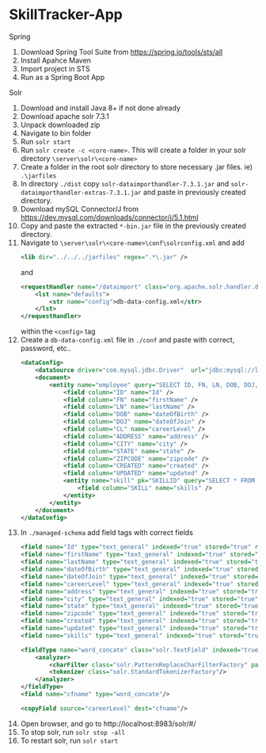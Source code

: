 # SkillTracker-App

Spring

1.  Download Spring Tool Suite from https://spring.io/tools/sts/all
2.  Install Apahce Maven
3.  Import project in STS
4.  Run as a Spring Boot App

Solr

1.  Download and install Java 8+ if not done already
2.  Download apache solr 7.3.1
3.  Unpack downloaded zip
4.  Navigate to bin folder
5.  Run `solr start`
6.  Run `solr create -c <core-name>`. This will create a folder in your solr directory `\server\solr\<core-name>`
7.  Create a folder in the root solr directory to store necessary .jar files. ie) `.\jarfiles`
8.  In directory `./dist` copy `solr-dataimporthandler-7.3.1.jar` and `solr-dataimporthandler-extras-7.3.1.jar` and paste in previously created directory.
9.  Download mySQL Connector/J from https://dev.mysql.com/downloads/connector/j/5.1.html
10. Copy and paste the extracted `*-bin.jar` file in the previously created directory.
11. Navigate to `\server\solr\<core-name>\conf\solrconfig.xml` and
    add
    ```xml
    <lib dir="../../../jarfiles" regex=".*\.jar" />
    ```
    and
    ```xml
    <requestHandler name="/dataimport" class="org.apache.solr.handler.dataimport.DataImportHandler">
        <lst name="defaults">
            <str name="config">db-data-config.xml</str>
        </lst>
    </requestHandler>
    ```
    within the `<config>` tag
12. Create a `db-data-config.xml` file in `./conf` and paste with correct, password, etc..
    ```xml
    <dataConfig>
        <dataSource driver="com.mysql.jdbc.Driver"  url="jdbc:mysql://localhost:3306/skill_tracker" user="root"  password="*************" />
        <document>
            <entity name="employee" query="SELECT ID, FN, LN, DOB, DOJ, CL, ADDRESS, CITY, STATE, ZIPCODE, CREATED, UPDATED FROM employee">
                <field column="ID" name="Id" />
                <field column="FN" name="firstName" />
                <field column="LN" name="lastName" />
                <field column="DOB" name="dateOfBirth" />
                <field column="DOJ" name="dateOfJoin" />
                <field column="CL" name="careerLevel" />
                <field column="ADDRESS" name="address" />
                <field column="CITY" name="city" />
                <field column="STATE" name="state" />
                <field column="ZIPCODE" name="zipcode" />
                <field column="CREATED" name="created" />
                <field column="UPDATED" name="updated" />
                <entity name="skill" pk="SKILLID" query="SELECT * FROM skill WHERE ID='${employee.ID}'">
                    <field column="SKILL" name="skills" />
                </entity>
            </entity>
        </document>
    </dataConfig>
    ```
13. In `./managed-schema` add field tags with correct fields
    ```xml
    <field name="Id" type="text_general" indexed="true" stored="true" required="true" multiValued="false"/>
    <field name="firstName" type="text_general" indexed="true" stored="true"/>
    <field name="lastName" type="text_general" indexed="true" stored="true" />
    <field name="dateOfBirth" type="text_general" indexed="true" stored="true"/>
    <field name="dateOfJoin" type="text_general" indexed="true" stored="true"/>
    <field name="careerLevel" type="text_general" indexed="true" stored="true"/>
    <field name="address" type="text_general" indexed="true" stored="true"/>
    <field name="city" type="text_general" indexed="true" stored="true"/>
    <field name="state" type="text_general" indexed="true" stored="true"/>
    <field name="zipcode" type="text_general" indexed="true" stored="true"/>
    <field name="created" type="text_general" indexed="true" stored="true" multiValued="false"/>
    <field name="updated" type="text_general" indexed="true" stored="true"/>
    <field name="skills" type="text_general" indexed="true" stored="true" multiValued="true"/>
    
    <fieldType name="word_concate" class="solr.TextField" indexed="true" stored="false">
    	<analyzer>
        	<charFilter class="solr.PatternReplaceCharFilterFactory" pattern="\s*" replacement=""/>
            <tokenizer class="solr.StandardTokenizerFactory"/>
        </analyzer>
    </fieldType>
    <field name="cfname" type="word_concate"/>
    
    <copyField source="careerLevel" dest="cfname"/>
    ```
14. Open browser, and go to http://localhost:8983/solr/#/
15. To stop solr, run `solr stop -all`
16. To restart solr, run `solr start`
